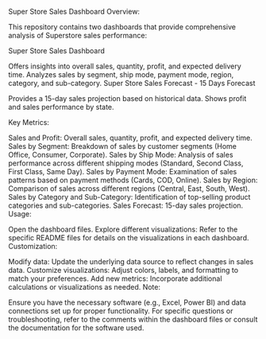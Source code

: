 Super Store Sales Dashboard
Overview:

This repository contains two dashboards that provide comprehensive analysis of Superstore sales performance:

Super Store Sales Dashboard

Offers insights into overall sales, quantity, profit, and expected delivery time.
Analyzes sales by segment, ship mode, payment mode, region, category, and sub-category.
Super Store Sales Forecast - 15 Days Forecast

Provides a 15-day sales projection based on historical data.
Shows profit and sales performance by state.

Key Metrics:

Sales and Profit: Overall sales, quantity, profit, and expected delivery time.
Sales by Segment: Breakdown of sales by customer segments (Home Office, Consumer, Corporate).
Sales by Ship Mode: Analysis of sales performance across different shipping modes (Standard, Second Class, First Class, Same Day).
Sales by Payment Mode: Examination of sales patterns based on payment methods (Cards, COD, Online).
Sales by Region: Comparison of sales across different regions (Central, East, South, West).
Sales by Category and Sub-Category: Identification of top-selling product categories and sub-categories.
Sales Forecast: 15-day sales projection.
Usage:

Open the dashboard files.
Explore different visualizations:
Refer to the specific README files for details on the visualizations in each dashboard.
Customization:

Modify data: Update the underlying data source to reflect changes in sales data.
Customize visualizations: Adjust colors, labels, and formatting to match your preferences.
Add new metrics: Incorporate additional calculations or visualizations as needed.
Note:

Ensure you have the necessary software (e.g., Excel, Power BI) and data connections set up for proper functionality.
For specific questions or troubleshooting, refer to the comments within the dashboard files or consult the documentation for the software used.

